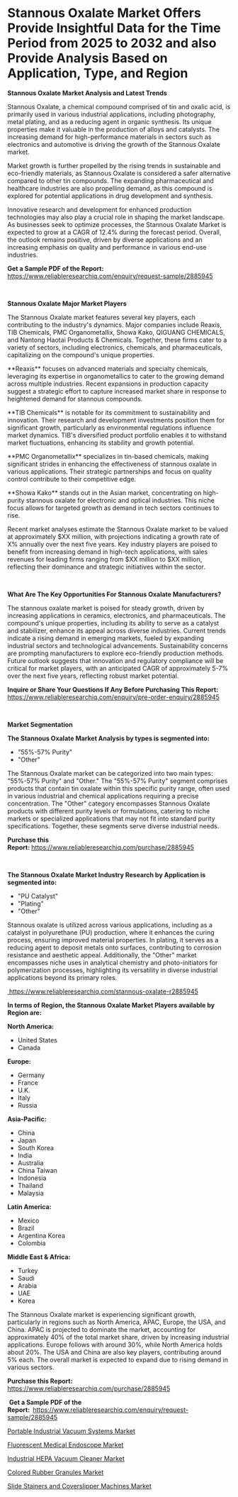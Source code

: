 <p><h1>Stannous Oxalate Market Offers Provide Insightful Data for the Time Period from 2025 to 2032 and also Provide Analysis Based on Application, Type, and Region</h1></p><p><strong>Stannous Oxalate Market Analysis and Latest Trends</strong></p>
<p><p>Stannous Oxalate, a chemical compound comprised of tin and oxalic acid, is primarily used in various industrial applications, including photography, metal plating, and as a reducing agent in organic synthesis. Its unique properties make it valuable in the production of alloys and catalysts. The increasing demand for high-performance materials in sectors such as electronics and automotive is driving the growth of the Stannous Oxalate market.</p><p>Market growth is further propelled by the rising trends in sustainable and eco-friendly materials, as Stannous Oxalate is considered a safer alternative compared to other tin compounds. The expanding pharmaceutical and healthcare industries are also propelling demand, as this compound is explored for potential applications in drug development and synthesis.</p><p>Innovative research and development for enhanced production technologies may also play a crucial role in shaping the market landscape. As businesses seek to optimize processes, the Stannous Oxalate Market is expected to grow at a CAGR of 12.4% during the forecast period. Overall, the outlook remains positive, driven by diverse applications and an increasing emphasis on quality and performance in various end-use industries.</p></p>
<p><strong>Get a Sample PDF of the Report:&nbsp;</strong> <a href="https://www.reliableresearchiq.com/enquiry/request-sample/2885945?utm_campaign=1834&utm_medium=2&utm_source=Github&utm_content=ia&utm_term=13032025&utm_id=stannous-oxalate">https://www.reliableresearchiq.com/enquiry/request-sample/2885945</a></p>
<p>&nbsp;</p>
<p><strong>Stannous Oxalate Major Market Players</strong></p>
<p><p>The Stannous Oxalate market features several key players, each contributing to the industry's dynamics. Major companies include Reaxis, TIB Chemicals, PMC Organometallix, Showa Kako, QIGUANG CHEMICALS, and Nantong Haotai Products & Chemicals. Together, these firms cater to a variety of sectors, including electronics, chemicals, and pharmaceuticals, capitalizing on the compound's unique properties.</p><p>**Reaxis** focuses on advanced materials and specialty chemicals, leveraging its expertise in organometallics to cater to the growing demand across multiple industries. Recent expansions in production capacity suggest a strategic effort to capture increased market share in response to heightened demand for stannous compounds.</p><p>**TIB Chemicals** is notable for its commitment to sustainability and innovation. Their research and development investments position them for significant growth, particularly as environmental regulations influence market dynamics. TIB's diversified product portfolio enables it to withstand market fluctuations, enhancing its stability and growth potential.</p><p>**PMC Organometallix** specializes in tin-based chemicals, making significant strides in enhancing the effectiveness of stannous oxalate in various applications. Their strategic partnerships and focus on quality control contribute to their competitive edge.</p><p>**Showa Kako** stands out in the Asian market, concentrating on high-purity stannous oxalate for electronic and optical industries. This niche focus allows for targeted growth as demand in tech sectors continues to rise.</p><p>Recent market analyses estimate the Stannous Oxalate market to be valued at approximately $XX million, with projections indicating a growth rate of X% annually over the next five years. Key industry players are poised to benefit from increasing demand in high-tech applications, with sales revenues for leading firms ranging from $XX million to $XX million, reflecting their dominance and strategic initiatives within the sector.</p></p>
<p>&nbsp;</p>
<p><strong>What Are The Key Opportunities For Stannous Oxalate Manufacturers?</strong></p>
<p><p>The stannous oxalate market is poised for steady growth, driven by increasing applications in ceramics, electronics, and pharmaceuticals. The compound's unique properties, including its ability to serve as a catalyst and stabilizer, enhance its appeal across diverse industries. Current trends indicate a rising demand in emerging markets, fueled by expanding industrial sectors and technological advancements. Sustainability concerns are prompting manufacturers to explore eco-friendly production methods. Future outlook suggests that innovation and regulatory compliance will be critical for market players, with an anticipated CAGR of approximately 5-7% over the next five years, reflecting robust market potential.</p></p>
<p><strong>Inquire or Share Your Questions If Any Before Purchasing This Report:</strong> <a href="https://www.reliableresearchiq.com/enquiry/pre-order-enquiry/2885945?utm_campaign=1834&utm_medium=2&utm_source=Github&utm_content=ia&utm_term=13032025&utm_id=stannous-oxalate">https://www.reliableresearchiq.com/enquiry/pre-order-enquiry/2885945</a></p>
<p>&nbsp;</p>
<p><strong>Market Segmentation</strong></p>
<p><strong>The Stannous Oxalate Market Analysis by types is segmented into:</strong></p>
<p><ul><li>"55%-57% Purity"</li><li>"Other"</li></ul></p>
<p><p>The Stannous Oxalate market can be categorized into two main types: "55%-57% Purity" and "Other." The "55%-57% Purity" segment comprises products that contain tin oxalate within this specific purity range, often used in various industrial and chemical applications requiring a precise concentration. The "Other" category encompasses Stannous Oxalate products with different purity levels or formulations, catering to niche markets or specialized applications that may not fit into standard purity specifications. Together, these segments serve diverse industrial needs.</p></p>
<p><strong>Purchase this Report:&nbsp;</strong><a href="https://www.reliableresearchiq.com/purchase/2885945?utm_campaign=1834&utm_medium=2&utm_source=Github&utm_content=ia&utm_term=13032025&utm_id=stannous-oxalate">https://www.reliableresearchiq.com/purchase/2885945</a></p>
<p>&nbsp;</p>
<p><strong>The Stannous Oxalate Market Industry Research by Application is segmented into:</strong></p>
<p><ul><li>"PU Catalyst"</li><li>"Plating"</li><li>"Other"</li></ul></p>
<p><p>Stannous oxalate is utilized across various applications, including as a catalyst in polyurethane (PU) production, where it enhances the curing process, ensuring improved material properties. In plating, it serves as a reducing agent to deposit metals onto surfaces, contributing to corrosion resistance and aesthetic appeal. Additionally, the "Other" market encompasses niche uses in analytical chemistry and photo-initiators for polymerization processes, highlighting its versatility in diverse industrial applications beyond its primary roles.</p></p>
<p><a href="https://www.reliableresearchiq.com/stannous-oxalate-r2885945?utm_campaign=1834&utm_medium=2&utm_source=Github&utm_content=ia&utm_term=13032025&utm_id=stannous-oxalate">&nbsp;https://www.reliableresearchiq.com/stannous-oxalate-r2885945</a></p>
<p><strong>In terms of Region, the Stannous Oxalate Market Players available by Region are:</strong></p>
<p>
    <p> <strong> North America: </strong>
        <ul>
            <li>United States</li>
            <li>Canada</li>
        </ul>
        </p> 
    <p> <strong> Europe: </strong>
        <ul>
            <li>Germany</li>
            <li>France</li>
            <li>U.K.</li>
            <li>Italy</li>
            <li>Russia</li>
        </ul>
        </p> 
    <p> <strong> Asia-Pacific: </strong>
        <ul>
            <li>China</li>
            <li>Japan</li>
            <li>South Korea</li>
            <li>India</li>
            <li>Australia</li>
            <li>China Taiwan</li>
            <li>Indonesia</li>
            <li>Thailand</li>
            <li>Malaysia</li>
        </ul>
        </p> 
    <p> <strong> Latin America: </strong>
        <ul>
            <li>Mexico</li>
            <li>Brazil</li>
            <li>Argentina Korea</li>
            <li>Colombia</li>
        </ul>
        </p> 
    <p> <strong> Middle East & Africa: </strong>
        <ul>
            <li>Turkey</li>
            <li>Saudi</li>
            <li>Arabia</li>
            <li>UAE</li>
            <li>Korea</li>
        </ul>
    </p>
    </p>
<p><p>The Stannous Oxalate market is experiencing significant growth, particularly in regions such as North America, APAC, Europe, the USA, and China. APAC is projected to dominate the market, accounting for approximately 40% of the total market share, driven by increasing industrial applications. Europe follows with around 30%, while North America holds about 20%. The USA and China are also key players, contributing around 5% each. The overall market is expected to expand due to rising demand in various sectors.</p></p>
<p><strong>Purchase this Report: </strong><a href="https://www.reliableresearchiq.com/purchase/2885945?utm_campaign=1834&utm_medium=2&utm_source=Github&utm_content=ia&utm_term=13032025&utm_id=stannous-oxalate">https://www.reliableresearchiq.com/purchase/2885945</a></p>
<p>&nbsp;<strong>Get a Sample PDF of the Report:&nbsp;&nbsp;</strong><a href="https://www.reliableresearchiq.com/enquiry/request-sample/2885945?utm_campaign=1834&utm_medium=2&utm_source=Github&utm_content=ia&utm_term=13032025&utm_id=stannous-oxalate">https://www.reliableresearchiq.com/enquiry/request-sample/2885945</a></p>
<p><strong></strong></p>
<p><p><a href="https://github.com/lonanweaseh4/Market-Research-Report-List-1/blob/main/portable-industrial-vacuum-systems-market.md?utm_campaign=1834&utm_medium=2&utm_source=Github&utm_content=ia&utm_term=13032025&utm_id=stannous-oxalate">Portable Industrial Vacuum Systems Market</a></p><p><a href="https://github.com/negrocybul4w/Market-Research-Report-List-1/blob/main/fluorescent-medical-endoscope-market.md?utm_campaign=1834&utm_medium=2&utm_source=Github&utm_content=ia&utm_term=13032025&utm_id=stannous-oxalate">Fluorescent Medical Endoscope Market</a></p><p><a href="https://github.com/myongfranzcs/Market-Research-Report-List-1/blob/main/industrial-hepa-vacuum-cleaner-market.md?utm_campaign=1834&utm_medium=2&utm_source=Github&utm_content=ia&utm_term=13032025&utm_id=stannous-oxalate">Industrial HEPA Vacuum Cleaner Market</a></p><p><a href="https://github.com/biandnikelrs/Market-Research-Report-List-1/blob/main/colored-rubber-granules-market.md?utm_campaign=1834&utm_medium=2&utm_source=Github&utm_content=ia&utm_term=13032025&utm_id=stannous-oxalate">Colored Rubber Granules Market</a></p><p><a href="https://github.com/djoeamakeh/Market-Research-Report-List-1/blob/main/slide-stainers-and-coverslipper-machines-market.md?utm_campaign=1834&utm_medium=2&utm_source=Github&utm_content=ia&utm_term=13032025&utm_id=stannous-oxalate">Slide Stainers and Coverslipper Machines Market</a></p></p>